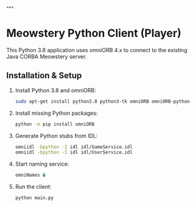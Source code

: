 """
# Meowstery Python Client (Player)

This Python 3.8 application uses omniORB 4.x to connect to the existing Java CORBA Meowstery server.

## Installation & Setup
1. Install Python 3.8 and omniORB:
   ```bash
   sudo apt-get install python3.8 python3-tk omniORB omniORB-python
   ```
2. Install missing Python packages:
   ```bash
   python -m pip install omniORB
   ```
3. Generate Python stubs from IDL:
   ```bash
   omniidl -bpython -I idl idl/GameService.idl
   omniidl -bpython -I idl idl/UserService.idl
   ```
4. Start naming service:
   ```bash
   omniNames &
   ```
5. Run the client:
   ```bash
   python main.py
   ```
